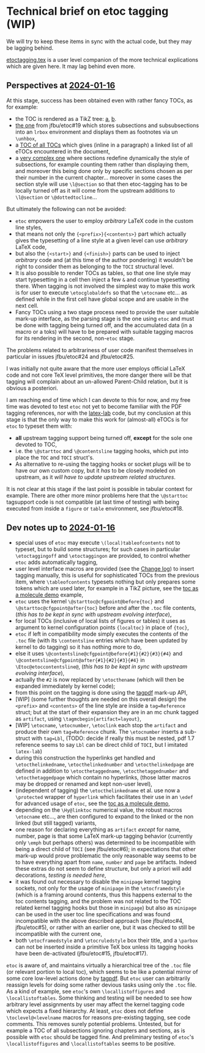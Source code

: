 # Technical brief on etoc tagging (WIP)

We will try to keep these items in sync with the actual code, but they may be lagging behind.

[etoctagging.tex](/etoctagging.tex) is a user level companion of the more technical explications which are given here.  It may lag behind even more.

## Perspectives at [2024-01-16]

At this stage, success has been obtained even with rather fancy TOCs, as for example:
- the TOC is rendered as a TikZ tree: [a](https://github.com/jfbu/etoc/blob/7bbd267821b00d5f5e88b06e64dde2c11a363ebf/test_issues/test_tagging_toc_as_molecule.tex), [b](https://github.com/jfbu/etoc/blob/7bbd267821b00d5f5e88b06e64dde2c11a363ebf/test_issues/test_tagging_toc_as_molecule_b.tex).
- [the one](https://github.com/jfbu/etoc/blob/badf89455e7e04061e9cdbba71a480a118f765a5/test_snippets/etocsnippet-12.txt) from jfbu/etoc#19 which stores subsections and subsubsections into an `lrbox` environment and displays them as footnotes via un `\unhbox`,
- a [TOC of all TOCs](https://github.com/jfbu/etoc/blob/6dfe94e6423a7fbe8728231415edc616554b7fdb/test_snippets/etocsnippet-14.txt) which gives (inline in a paragraph) a linked list of all eTOCs encountered in the document,
- a [very complex one](https://github.com/jfbu/etoc/blob/624241c90090c44facaa14f28aadf32c7afddfa0/test_snippets/etocsnippet-25.txt) where sections redefine dynamically the style of subsections, for example counting them rather than displaying them, and moreover this being done only by specific sections chosen as per their number in the current chapter... moreover in some cases the section style will use `\l@section` so that then etoc-tagging has to be locally turned off as it will come from the upstream additions to `\l@section` or `\@dottedtocline`...

But ultimately the following can not be avoided:
- `etoc` empowers the user to employ *arbitrary* LaTeX code in the custom line styles,
- that means not only the `{<prefix>}{<contents>}` part which actually gives the typesetting of a line style at a given level can use *arbitrary* LaTeX code,
- but also the `{<start>}` and `{<finish>}` parts can be used to inject *arbitrary* code and (at this time of the author pondering) it wouldn't be right to consider them as belonging to the `TOCI` structural level.
- It is also possible to render TOCs as tables, so that one line style may start typesetting in a cell then inject a few `&` and continue typesetting there.  When tagging is not involved the simplest way to make this work is for user to execute `\etocglobaldefs` so that the `\etocname` etc... as defined while in the first cell have global scope and are usable in the next cell.
- Fancy TOCs using a two stage process need to provide the user suitable mark-up interface, as the parsing stage is the one using `etoc` and must be done with tagging being turned off, and the accumulated data (in a macro or a toks) will have to be prepared with suitable tagging macros for its rendering in the second, non-`etoc` stage.


The problems related to arbitrariness of user code  manifest themselves in particular in issues jfbu/etoc#24 and jfbu/etoc#25.

I was initially not quite aware that the more user employs official LaTeX code and not core TeX level primitives, the more danger there will be that tagging will complain about an un-allowed Parent-Child relation, but it is obvious a posteriori.

I am reaching end of time which I can devote to this for now, and my free time was devoted to test `etoc` not yet to become familiar with the PDF tagging references, nor with the [latex-lab](latex3/latex2) code, but my conclusion at this stage is that the only way to make this work for (almost-all) eTOCs is for `etoc` to typeset them with:
- **all** upstream tagging support being turned off, **except** for the sole one devoted to TOC,
- i.e. the `\@starttoc` and `\@contentsline` tagging hooks, which put into place the `TOC` and `TOCI` struct's.
- As alternative to re-using the tagging hooks or socket plugs will be  to have our own custom copy, but it *has* to be closely modeled on upstream, as it *will have to update upstream related structures*.

It is not clear at this stage if the last point is possible in tabular context for example.  There are other more minor problems here that the `\@starttoc` tagsupport code is not compatible (at last time of testing) with being executed from inside a `figure` or `table` environment, see jfbu/etoc#18.

## Dev notes up to [2024-01-16]

- special uses of `etoc` may execute `\(local)tableofcontents` not to typeset, but to build some structures; for such cases in particular `\etoctaggingoff` and `\etoctaggingon` are provided, to control whether `etoc` adds automatically tagging,
- user level interface macros are provided (see the [Change log](/ChangeLog.md)) to insert tagging manually, this is useful for sophisticated TOCs from the previous item, where `\tableofcontents` typesets nothing but only prepares some tokens which are used later, for example in a TikZ picture, see the [toc as a molecule demo](/test_issues/test_tagging_toc_as_molecule.tex) example,
- `etoc` uses the kernel `\@starttoc@cfgpoint@before{toc}` and `\@starttoc@cfgpoint@after{toc}` before and after the `.toc` file contents, (*this has to be kept in sync with upstream evolving interface*),
- for local TOCs (inclusive of local lists of figures or tables) it uses as argument to kernel configuration points `{localtoc}` in place of `{toc}`,
- `etoc` if left in compatibility mode simply executes the contents of the `.toc` file (with its `\contentsline` entries which have been updated by kernel to do tagging) so it has nothing more to do,
- else it uses `\@contentsline@cfgpoint@before{#1}{#2}{#3}{#4}` and `\@contentsline@cfgpoint@after{#1}{#2}{#3}{#4}` in `\Etoc@etoccontentsline@`, (*this has to be kept in sync with upstream evolving interface*),
- actually the `#2` is now replaced by `\etocthename` (which will then be expanded immediately by kernel code);
- from this point on the tagging is done using the [tagpdf](https://github.com/latex3/tagpdf) mark-up API,
- [WIP] (some further thoughts are needed on this overall design) the `<prefix>` and `<contents>` of the line style are inside a `tag=Reference` struct; but at the start of their expansion they are in an mc chunk tagged as `artifact`, using `\tagmcbegin{artifact=layout}`,
- [WIP] `\etocname`, `\etocnumber`, `\etoclink` each stop the `artifact` and produce their own `tag=Reference` chunk.  The `\etocnumber` inserts a sub-struct with `tag=Lbl`, (TODO: decide if really this must be nested, pdf 1.7 reference seems to say `Lbl` can be direct child of `TOCI`, but I imitated `latex-lab`)
- during this construction the hyperlinks get handled and `\etocthelinkedname`, `\etocthelinkednumber` and `\etocthelinkedpage` are defined in addition to `\etocthetaggedname`, `\etocthetaggednumber` and `\etocthetaggedpage` which contain no hyperlinks, (those latter macros may be dropped or renamed and kept non-user level),
- (independent of tagging) the `\etocthelinkedname` et al. use now a `\protected` wrapper of `hyperlink` which facilitates their use in an `\edef` for advanced usage of `etoc`, see the [toc as a molecule demo](/test_issues/test_tagging_toc_as_molecule.tex), 
- depending on the `\Hy@linktoc` numerical value, the robust macros `\etocname` etc..., are then configured to expand to the linked or the non linked (but still tagged) variants,
- one reason for declaring everything as  `artifact` *except* for name, number, page is that some LaTeX mark-up tagging behavior (currently only `\emph` but perhaps others) was determined to be incompatible with being a direct child of `TOCI` (see jfbu/etoc#6); in expectations that other mark-up would prove problematic the only reasonable way seems to be to have everything apart from `name`, `number` and `page` be artifacts.  Indeed these extras do not seem to define structure, but only a priori will add decorations, *testing is needed here*,
- it was found out necessary to disable the `minipage` kernel tagging sockets, not only for the usage of `minipage` in the `\etocframedstyle` (which is a framing around contents, thus this happens external to the toc contents tagging, and the problem was not related to the TOC related kernel tagging hooks but those in `minipage`) but also as `minipage` can be used in the user toc line specifications and was found incompatible with the above described approach (see jfbu/etoc#4, jfbu/etoc#5), or rather with an earlier one, but it was checked to still be incompatible with the current one,
- both `\etocframedstyle` and `\etocruledstyle` box their title, and a `\parbox` can not be inserted inside a primitive TeX box unless its tagging hooks have been de-activated (jfbu/etoc#15, jfbu/etoc#17).

`etoc` is aware of, and maintains virtually a hierarchical tree of the `.toc` file (or relevant portion to local toc), which seems to be like a potential mirror of  some core low-level actions done by [tagpdf](https://github.com/latex3/tagpdf).  But `etoc` user can arbitrarily reassign levels for doing some rather devious tasks using only the `.toc` file.  As a kind of example, see `etoc`'s own `\locallistoffigures` and `\locallistoftables`.  Some thinking and testing will be needed to see how arbitrary level assignments by user may affect the kernel tagging code which expects a fixed hierarchy.  At least, `etoc` does not define `\toclevel@<levelname` macros for reasons pre-existing tagging, see code comments.  This removes surely potential problems.  Untested, but for example a TOC of all subsections ignoring chapters and sections, as is possible with `etoc` should be tagged fine.  And preliminary testing of `etoc`'s `\locallistoffigures` and `\locallistoftables` seems to be positive.


[2024-01-16]: https://github.com/jfbu/etoc/releases/tag/2024-01-16
